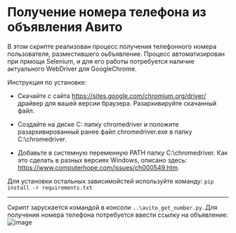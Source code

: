 # Получение номера телефона из объявления Авито

В этом скрипте реализован процесс получения телефонного номера пользователя, разместившего оьбъявление.
Процесс автоматизирован при прмощи Selenium, и для его работы потребуется наличие актуального WebDriver для GoogleChrome.

Инструкция по установке:

- Скачайте с сайта https://sites.google.com/chromium.org/driver/ драйвер для вашей версии браузера. Разархивируйте скачанный файл.

- Создайте на диске C: папку chromedriver и положите разархивированный ранее файл chromedriver.exe в папку C:\chromedriver.

- Добавьте в системную переменную PATH папку C:\chromedriver. Как это сделать в разных версиях Windows, описано здесь: https://www.computerhope.com/issues/ch000549.htm. 

Для установки остальных зависимойстей используйте команду:
`pip install -r requirements.txt`
_______________________________________________________
Скрипт зарускается командой в консоли `..\avito_get_number.py`.
Для получения номера телефона потребуется ввести ссылку на объявление:
![image](https://user-images.githubusercontent.com/106872149/177568953-d8bf180e-3a12-450f-bde0-2b6bcc4ed5c3.png)


